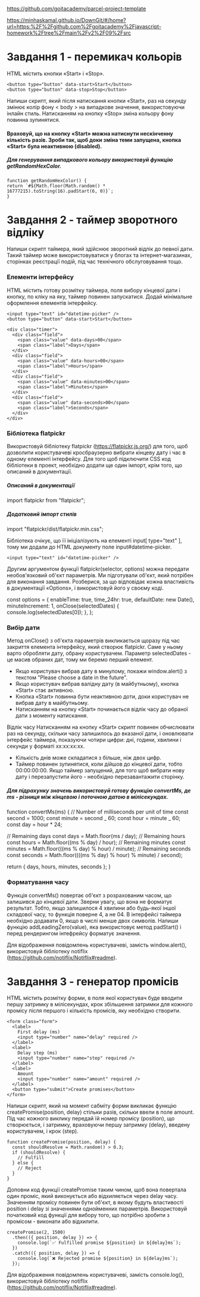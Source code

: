 https://github.com/goitacademy/parcel-project-template

https://minhaskamal.github.io/DownGit/#/home?url=https:%2F%2Fgithub.com%2Fgoitacademy%2Fjavascript-homework%2Ftree%2Fmain%2Fv2%2F09%2Fsrc

# Завдання 1 - перемикач кольорів

HTML містить кнопки «Start» і «Stop».

    <button type="button" data-start>Start</button>
    <button type="button" data-stop>Stop</button>

Напиши скрипт, який після натискання кнопки «Start», раз на секунду змінює колір фону < body > на випадкове значення, використовуючи інлайн стиль. Натисканням на кнопку «Stop» зміна кольору фону повинна зупинятися.

#### Враховуй, що на кнопку «Start» можна натиснути нескінченну кількість разів. Зроби так, щоб доки зміна теми запущена, кнопка «Start» була неактивною (disabled).

##### Для генерування випадкового кольору використовуй функцію getRandomHexColor.

    function getRandomHexColor() {
    return `#${Math.floor(Math.random() * 16777215).toString(16).padStart(6, 0)}`;
    }

# Завдання 2 - таймер зворотного відліку

Напиши скрипт таймера, який здійснює зворотний відлік до певної дати. Такий таймер може використовуватися у блогах та інтернет-магазинах, сторінках реєстрації подій, під час технічного обслуговування тощо.

### Елементи інтерфейсу

HTML містить готову розмітку таймера, поля вибору кінцевої дати і кнопку, по кліку на яку, таймер повинен запускатися. Додай мінімальне оформлення елементів інтерфейсу.

    <input type="text" id="datetime-picker" />
    <button type="button" data-start>Start</button>

    <div class="timer">
      <div class="field">
        <span class="value" data-days>00</span>
        <span class="label">Days</span>
      </div>
      <div class="field">
        <span class="value" data-hours>00</span>
        <span class="label">Hours</span>
      </div>
      <div class="field">
        <span class="value" data-minutes>00</span>
        <span class="label">Minutes</span>
      </div>
      <div class="field">
        <span class="value" data-seconds>00</span>
        <span class="label">Seconds</span>
      </div>
    </div>

### Бібліотека flatpickr

Використовуй бібліотеку flatpickr (https://flatpickr.js.org/) для того, щоб дозволити користувачеві кросбраузерно вибрати кінцеву дату і час в одному елементі інтерфейсу. Для того щоб підключити CSS код бібліотеки в проект, необхідно додати ще один імпорт, крім того, що описаний в документації.

##### Описаний в документації

import flatpickr from "flatpickr";

##### Додатковий імпорт стилів

import "flatpickr/dist/flatpickr.min.css";

Бібліотека очікує, що її ініціалізують на елементі input[ type="text" ], тому ми додали до HTML документу поле input#datetime-picker.

    <input type="text" id="datetime-picker" />

Другим аргументом функції flatpickr(selector, options) можна передати необов'язковий об'єкт параметрів. Ми підготували об'єкт, який потрібен для виконання завдання. Розберися, за що відповідає кожна властивість в документації «Options», і використовуй його у своєму коді.

const options = {
enableTime: true,
time_24hr: true,
defaultDate: new Date(),
minuteIncrement: 1,
onClose(selectedDates) {
console.log(selectedDates[0]);
},
};

### Вибір дати

Метод onClose() з об'єкта параметрів викликається щоразу під час закриття елемента інтерфейсу, який створює flatpickr. Саме у ньому варто обробляти дату, обрану користувачем. Параметр selectedDates - це масив обраних дат, тому ми беремо перший елемент.

- Якщо користувач вибрав дату в минулому, покажи window.alert() з текстом "Please choose a date in the future".
- Якщо користувач вибрав валідну дату (в майбутньому), кнопка «Start» стає активною.
- Кнопка «Start» повинна бути неактивною доти, доки користувач не вибрав дату в майбутньому.
- Натисканням на кнопку «Start» починається відлік часу до обраної дати з моменту натискання.

Відлік часу
Натисканням на кнопку «Start» скрипт повинен обчислювати раз на секунду, скільки часу залишилось до вказаної дати, і оновлювати інтерфейс таймера, показуючи чотири цифри: дні, години, хвилини і секунди у форматі xx:xx:xx:xx.

- Кількість днів може складатися з більше, ніж двох цифр.
- Таймер повинен зупинятися, коли дійшов до кінцевої дати, тобто 00:00:00:00.
  Якщо таймер запущений, для того щоб вибрати нову дату і перезапустити його - необхідно перезавантажити сторінку.

##### Для підрахунку значень використовуй готову функцію convertMs, де ms - різниця між кінцевою і поточною датою в мілісекундах.

function convertMs(ms) {
// Number of milliseconds per unit of time
const second = 1000;
const minute = second _ 60;
const hour = minute _ 60;
const day = hour \* 24;

// Remaining days
const days = Math.floor(ms / day);
// Remaining hours
const hours = Math.floor((ms % day) / hour);
// Remaining minutes
const minutes = Math.floor(((ms % day) % hour) / minute);
// Remaining seconds
const seconds = Math.floor((((ms % day) % hour) % minute) / second);

return { days, hours, minutes, seconds };
}

### Форматування часу

Функція convertMs() повертає об'єкт з розрахованим часом, що залишився до кінцевої дати. Зверни увагу, що вона не форматує результат. Тобто, якщо залишилося 4 хвилини або будь-якої іншої складової часу, то функція поверне 4, а не 04. В інтерфейсі таймера необхідно додавати 0, якщо в числі менше двох символів.
Напиши функцію addLeadingZero(value), яка використовує метод padStart() і перед рендерингом інтефрейсу форматує значення.

Для відображення повідомлень користувачеві, замість window.alert(), використовуй бібліотеку notiflix (https://github.com/notiflix/Notiflix#readme).

# Завдання 3 - генератор промісів

HTML містить розмітку форми, в поля якої користувач буде вводити першу затримку в мілісекундах, крок збільшення затримки для кожного промісу після першого і кількість промісів, яку необхідно створити.

    <form class="form">
      <label>
        First delay (ms)
        <input type="number" name="delay" required />
      </label>
      <label>
        Delay step (ms)
        <input type="number" name="step" required />
      </label>
      <label>
        Amount
        <input type="number" name="amount" required />
      </label>
      <button type="submit">Create promises</button>
    </form>

Напиши скрипт, який на момент сабміту форми викликає функцію createPromise(position, delay) стільки разів, скільки ввели в поле amount. Під час кожного виклику передай їй номер промісу (position), що створюється, і затримку, враховуючи першу затримку (delay), введену користувачем, і крок (step).

    function createPromise(position, delay) {
      const shouldResolve = Math.random() > 0.3;
      if (shouldResolve) {
        // Fulfill
      } else {
        // Reject
      }
    }

Доповни код функції createPromise таким чином, щоб вона повертала один проміс, який виконується або відхиляється через delay часу. Значенням промісу повинен бути об'єкт, в якому будуть властивості position і delay зі значеннями однойменних параметрів. Використовуй початковий код функції для вибору того, що потрібно зробити з промісом - виконати або відхилити.

    createPromise(2, 1500)
      .then(({ position, delay }) => {
        console.log(`✅ Fulfilled promise ${position} in ${delay}ms`);
      })
      .catch(({ position, delay }) => {
        console.log(`❌ Rejected promise ${position} in ${delay}ms`);
      });

Для відображення повідомлень користувачеві, замість console.log(), використовуй бібліотеку notiflix (https://github.com/notiflix/Notiflix#readme).
